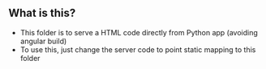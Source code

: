
## What is this?
- This folder is to serve a HTML code directly from Python app (avoiding angular build)
- To use this, just change the server code to point static mapping to this folder